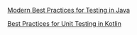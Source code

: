 [Modern Best Practices for Testing in Java](https://phauer.com/2019/modern-best-practices-testing-java/)

[Best Practices for Unit Testing in Kotlin](https://phauer.com/2018/best-practices-unit-testing-kotlin/)
